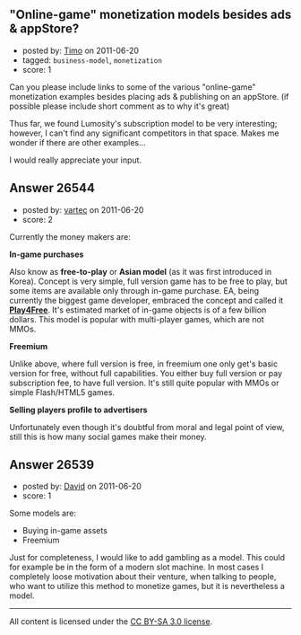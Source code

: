 ## "Online-game" monetization models besides ads & appStore?

- posted by: [Timo](https://stackexchange.com/users/-1/11309-timo) on 2011-06-20
- tagged: `business-model`, `monetization`
- score: 1

Can you please include links to some of the various "online-game" monetization examples besides placing ads & publishing on an appStore. (if possible please include short comment as to why it's great) 

Thus far, we found Lumosity's subscription model to be very interesting; however, I can't find any significant competitors in that space.  Makes me wonder if there are other examples...  

I would really appreciate your input.  


## Answer 26544

- posted by: [vartec](https://stackexchange.com/users/-1/10635-vartec) on 2011-06-20
- score: 2

<p>Currently the money makers are:</p>

<p><strong>In-game purchases</strong></p>

<p>Also know as <strong>free-to-play</strong> or <strong>Asian model</strong> (as it was first introduced in Korea). Concept is very simple, full version game has to be free to play, but some items are available only through in-game purchase. EA, being currently the biggest game developer, embraced the concept and called it <a href="http://www.play4free.com/" rel="nofollow"><strong>Play4Free</strong></a>. It's estimated market of in-game objects is of a few billion dollars. This model is popular with multi-player games, which are not MMOs.</p>

<p><strong>Freemium</strong></p>

<p>Unlike above, where full version is free, in freemium one only get's basic version for free, without full capabilities. You either buy full version or pay subscription fee, to have full version. It's still quite popular with MMOs or simple Flash/HTML5 games. </p>

<p><strong>Selling players profile to advertisers</strong></p>

<p>Unfortunately even though it's doubtful from moral and legal point of view, still this is how many social games make their money. </p>



## Answer 26539

- posted by: [David](https://stackexchange.com/users/-1/2684-david) on 2011-06-20
- score: 1

Some models are:

 - Buying in-game assets
 - Freemium

Just for completeness, I would like to add gambling as a model. This could for example be in the form of a modern slot machine. In most cases I completely loose motivation about their venture, when talking to people, who want to utilize this method to monetize games, but it is nevertheless a model.



---

All content is licensed under the [CC BY-SA 3.0 license](https://creativecommons.org/licenses/by-sa/3.0/).
